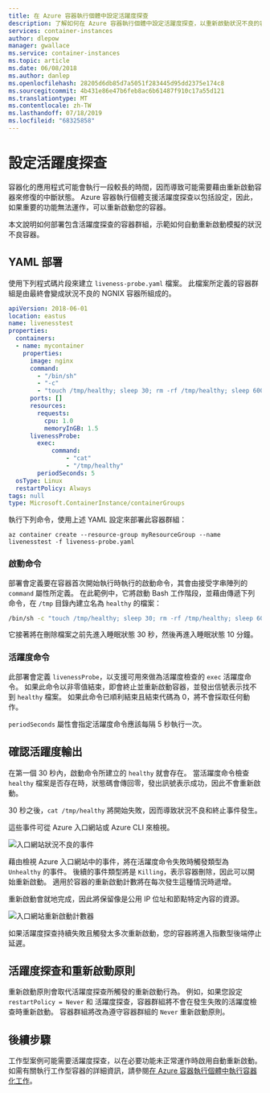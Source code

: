 ```yaml
---
title: 在 Azure 容器執行個體中設定活躍度探查
description: 了解如何在 Azure 容器執行個體中設定活躍度探查，以重新啟動狀況不良的容器
services: container-instances
author: dlepow
manager: gwallace
ms.service: container-instances
ms.topic: article
ms.date: 06/08/2018
ms.author: danlep
ms.openlocfilehash: 28205d6db85d7a5051f283445d95dd2375e174c8
ms.sourcegitcommit: 4b431e86e47b6feb8ac6b61487f910c17a55d121
ms.translationtype: MT
ms.contentlocale: zh-TW
ms.lasthandoff: 07/18/2019
ms.locfileid: "68325858"
---
```

# <a name="configure-liveness-probes"></a>設定活躍度探查

容器化的應用程式可能會執行一段較長的時間，因而導致可能需要藉由重新啟動容器來修復的中斷狀態。 Azure 容器執行個體支援活躍度探查以包括設定，因此，如果重要的功能無法運作，可以重新啟動您的容器。

本文說明如何部署包含活躍度探查的容器群組，示範如何自動重新啟動模擬的狀況不良容器。

## <a name="yaml-deployment"></a>YAML 部署

使用下列程式碼片段來建立 `liveness-probe.yaml` 檔案。 此檔案所定義的容器群組是由最終會變成狀況不良的 NGNIX 容器所組成的。

```yaml
apiVersion: 2018-06-01
location: eastus
name: livenesstest
properties:
  containers:
  - name: mycontainer
    properties:
      image: nginx
      command:
        - "/bin/sh"
        - "-c"
        - "touch /tmp/healthy; sleep 30; rm -rf /tmp/healthy; sleep 600"
      ports: []
      resources:
        requests:
          cpu: 1.0
          memoryInGB: 1.5
      livenessProbe:
        exec:
            command:
                - "cat"
                - "/tmp/healthy"
        periodSeconds: 5
  osType: Linux
  restartPolicy: Always
tags: null
type: Microsoft.ContainerInstance/containerGroups
```

執行下列命令，使用上述 YAML 設定來部署此容器群組：

```azurecli-interactive
az container create --resource-group myResourceGroup --name livenesstest -f liveness-probe.yaml
```

### <a name="start-command"></a>啟動命令

部署會定義要在容器首次開始執行時執行的啟動命令，其會由接受字串陣列的 `command` 屬性所定義。 在此範例中，它將啟動 Bash 工作階段，並藉由傳遞下列命令，在 `/tmp` 目錄內建立名為 `healthy` 的檔案：

```bash
/bin/sh -c "touch /tmp/healthy; sleep 30; rm -rf /tmp/healthy; sleep 600"
```

 它接著將在刪除檔案之前先進入睡眠狀態 30 秒，然後再進入睡眠狀態 10 分鐘。

### <a name="liveness-command"></a>活躍度命令

此部署會定義 `livenessProbe`，以支援可用來做為活躍度檢查的 `exec` 活躍度命令。 如果此命令以非零值結束，即會終止並重新啟動容器，並發出信號表示找不到 `healthy` 檔案。 如果此命令已順利結束且結束代碼為 0，將不會採取任何動作。

`periodSeconds` 屬性會指定活躍度命令應該每隔 5 秒執行一次。

## <a name="verify-liveness-output"></a>確認活躍度輸出

在第一個 30 秒內，啟動命令所建立的 `healthy` 就會存在。 當活躍度命令檢查 `healthy` 檔案是否存在時，狀態碼會傳回零，發出訊號表示成功，因此不會重新啟動。

30 秒之後，`cat /tmp/healthy` 將開始失敗，因而導致狀況不良和終止事件發生。

這些事件可從 Azure 入口網站或 Azure CLI 來檢視。

![入口網站狀況不良的事件][portal-unhealthy]

藉由檢視 Azure 入口網站中的事件，將在活躍度命令失敗時觸發類型為 `Unhealthy` 的事件。 後續的事件類型將是 `Killing`，表示容器刪除，因此可以開始重新啟動。 適用於容器的重新啟動計數將在每次發生這種情況時遞增。

重新啟動會就地完成，因此將保留像是公用 IP 位址和節點特定內容的資源。

![入口網站重新啟動計數器][portal-restart]

如果活躍度探查持續失敗且觸發太多次重新啟動，您的容器將進入指數型後端停止延遲。

## <a name="liveness-probes-and-restart-policies"></a>活躍度探查和重新啟動原則

重新啟動原則會取代活躍度探查所觸發的重新啟動行為。 例如，如果您設定 `restartPolicy = Never` 和  活躍度探查，容器群組將不會在發生失敗的活躍度檢查時重新啟動。 容器群組將改為遵守容器群組的 `Never` 重新啟動原則。

## <a name="next-steps"></a>後續步驟

工作型案例可能需要活躍度探查，以在必要功能未正常運作時啟用自動重新啟動。 如需有關執行工作型容器的詳細資訊，請參閱[在 Azure 容器執行個體中執行容器化工作](container-instances-restart-policy.md)。

<!-- IMAGES -->
[portal-unhealthy]: ./media/container-instances-liveness-probe/unhealthy-killing.png
[portal-restart]: ./media/container-instances-liveness-probe/portal-restart.png
